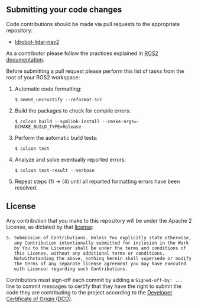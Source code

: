 
## Submitting your code changes

Code contributions should be made via pull requests to the appropriate repository:
* [ldrobot-lidar-nav2](https://github.com/Myzhar/ldrobot-lidar-nav2/pulls)

As a contributor please follow the practices explained in [ROS2 documentation](https://docs.ros.org/en/humble/The-ROS2-Project/Contributing/Code-Style-Language-Versions.html).

Before submitting a pull request please perform this list of tasks from the root of your ROS2 workspace:
1. Automatic code formatting: 
   
   `$ ament_uncrustify --reformat src`

2. Build the packages to check for compile errors: 
   
   `$ colcon build --symlink-install --cmake-args=-DCMAKE_BUILD_TYPE=Release`

3. Perform the automatic build tests: 
   
   `$ colcon test`

4. Analyze and solve eventually reported errors: 
   
   `$ colcon test-result --verbose`

5. Repeat steps (1) -> (4) until all reported formatting errors have been resolved.


## License

Any contribution that you make to this repository will
be under the Apache 2 License, as dictated by that
[license](http://www.apache.org/licenses/LICENSE-2.0.html):

~~~
5. Submission of Contributions. Unless You explicitly state otherwise,
   any Contribution intentionally submitted for inclusion in the Work
   by You to the Licensor shall be under the terms and conditions of
   this License, without any additional terms or conditions.
   Notwithstanding the above, nothing herein shall supersede or modify
   the terms of any separate license agreement you may have executed
   with Licensor regarding such Contributions.
~~~

Contributors must sign-off each commit by adding a `Signed-off-by: ...`
line to commit messages to certify that they have the right to submit
the code they are contributing to the project according to the
[Developer Certificate of Origin (DCO)](https://developercertificate.org/).
